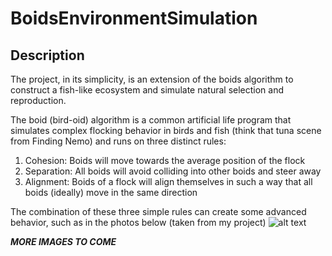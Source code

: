 # BoidsEnvironmentSimulation
## Description
The project, in its simplicity, is an extension of the boids algorithm to construct a fish-like ecosystem and simulate natural selection and reproduction. 

The boid (bird-oid) algorithm is a common artificial life program that simulates complex flocking behavior in birds and fish (think that tuna scene from Finding Nemo) and runs on three distinct rules:
1. Cohesion: Boids will move towards the average position of the flock
2. Separation: All boids will avoid colliding into other boids and steer away
3. Alignment: Boids of a flock will align themselves in such a way that all boids (ideally) move in the same direction

The combination of these three simple rules can create some advanced behavior, such as in the photos below (taken from my project)
![alt text](https://github.com/[pairOfPants]/[BoidsEnvironmentSimulation]/blob/[images]/image1.jpg?raw=true)

***MORE IMAGES TO COME***